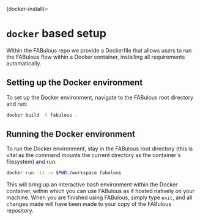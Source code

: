 (docker-install)=
# `docker` based setup

Within the FABulous repo we provide a Dockerfile that allows users to run the FABulous flow within a Docker container, installing all requirements automatically.

## Setting up the Docker environment

To set up the Docker environment, navigate to the FABulous root directory and run:

```bash
docker build -t fabulous .
```

## Running the Docker environment

To run the Docker environment, stay in the FABulous root directory (this is vital as the command mounts the current directory as the container's filesystem) and run:

```bash
docker run -it -v $PWD:/workspace fabulous
```

This will bring up an interactive bash environment within the Docker container, within which you can use FABulous as if hosted natively on your machine. When you are finished using FABulous, simply type `exit`, and all changes made will have been made to your copy of the FABulous repository.
